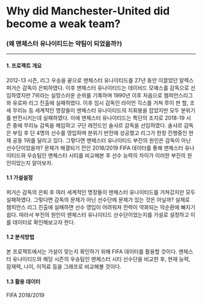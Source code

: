 # Why did Manchester-United did become a weak team?
### (왜 맨체스터 유나이티드는 약팀이 되었을까?)
---
#### 1. 프로젝트 개요

<p>2012-13 시즌, 리그 우승을 끝으로 맨체스터 유나이티드를 27년 동안 이끌었던 알렉스 퍼거슨 감독이 은퇴하였다. 
이후 맨체스터 유나이티드는 데이비드 모예스를 감독으로 선임하였지만 7위라는 실망스러운 순위를 기록하며 
1990년 이후 처음으로 챔피언스리그와 유로파 리그 진출에 실패하였다. 이후 임시 감독인 라이언 긱스를 거쳐 루이 판 할, 
조세 무리뉴 등 세계적인 명장들이 맨체스터 유나이티드의 지휘봉을 잡았지만 모두 분위기를 반전시키는데 실패하였다. 
이에 맨체스터 유나이티드는 특단의 조치로 2018-19 시즌 중에 무리뉴 감독을 해임하고 구단 레전드인 솔샤르 감독을 선임하였다. 
솔샤르 감독은 부임 후 단 4명의 선수를 영입하며 분위기 반전에 성공했고 리그가 한창 진행중인 현재 공동 1위를 달리고 있다.
그렇다면 맨체스터 유나이티드 부진의 원인은 감독이 아닌 선수단이었을까?
문제가 해결되기 전인 2018/2019 FIFA 데이터를 통해 맨체스터 유나이티드와 우승팀인 맨체스터 시티를 비교해본 후 선수 능력의 차이가 이러한 부진의 원인이었는지 알아보자.  
</p>

#### 1.1 가설설정
<p>퍼거슨 감독의 은퇴 후 여러 세계적인 명장들이 맨체스터 유나이티드를 거쳐갔지만 모두 실패하였다. 
그렇다면 감독의 문제가 아닌 선수단에 문제가 있는 것은 아닐까? 실제로 챔피언스 리그 진출에 실패하면 선수 영입이 어려워져 전력이 약화되는 악순환에 빠지기 쉽다. 
따라서 부진의 원인이 맨체스터 유나이티드 선수단이었는지를 가설로 설정하고 이를 데이터로 확인해보고자 한다.</p> 

#### 1.2 분석방법
<p>본 프로젝트에서는 가설이 맞는지 확인하기 위해 FIFA 데이터를 활용할 것이다. 맨체스터 유나이티드와 해당 시즌의 우승팀인 맨체스터 시티 선수단을 비교한 후, 현재 능력, 잠재력, 나이, 이적료 등을 그래프로 비교해볼 것이다. </p>

#### 1.3 활용 데이터
<p> FIFA 2018/2019 </p>
